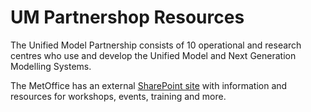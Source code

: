 # UM Partnershop Resources

The Unified Model Partnership consists of 10 operational and research centres who use and develop the Unified Model and Next Generation Modelling Systems.

The MetOffice has an external [SharePoint site](https://metoffice.sharepoint.com/sites/umpext/SitePages/Home.aspx) with information and resources for workshops, events, training and more.